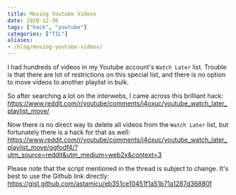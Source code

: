 ```yaml
---
title: Moving Youtube Videos
date: 2020-12-30
tags: ["hack", "youtube"]
categories: ["TIL"]
aliases:
- /blog/moving-youtube-videos/
---
```


I had hundreds of videos in my Youtube account's `Watch Later` list.
Trouble is that there are lot of restrictions on this special list, and there is no option to move videos to another playlist in bulk.

So after searching a lot on the interwebs, I came across this brilliant hack: https://www.reddit.com/r/youtube/comments/i4oxuc/youtube_watch_later_playlist_move/

Now there is no direct way to delete all videos from the `Watch Later` list, but fortunately there is a hack for that as well: https://www.reddit.com/r/youtube/comments/i4oxuc/youtube_watch_later_playlist_move/ggfodf4/?utm_source=reddit&utm_medium=web2x&context=3

Please note that the script mentioned in the thread is subject to change. It's best to use the Github link directly: https://gist.github.com/astamicu/eb351ce10451f1a51b71a1287d36880f
